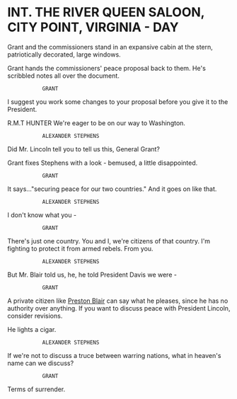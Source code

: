 # INT. THE RIVER QUEEN SALOON, CITY POINT, VIRGINIA - DAY

Grant and the commissioners stand in an expansive cabin at
the stern, patriotically decorated, large windows.

Grant hands the commissioners' peace proposal back to them.
He's scribbled notes all over the document.

			   GRANT
I suggest you work some changes to your proposal before you give it to
the President.

R.M.T HUNTER
We're eager to be on our way to Washington.

			   ALEXANDER STEPHENS
Did Mr. Lincoln tell you to tell us this, General Grant?

Grant fixes Stephens with a look - bemused, a little disappointed.

			   GRANT
It says..."securing peace for our two countries." And it goes on like
that.

			   ALEXANDER STEPHENS
I don't know what you -

			   GRANT
There's just one country. You and I, we're citizens of that country.
I'm fighting to protect it from armed rebels. From you.

			   ALEXANDER STEPHENS
But Mr. Blair told us, he, he told President Davis we were -

			   GRANT
A private citizen like [Preston Blair](#) can say what he pleases, since he has no authority over anything. If you want to discuss peace with President Lincoln, consider revisions.

He lights a cigar.

			   ALEXANDER STEPHENS
If we're not to discuss a truce between warring nations, what in heaven's name can we discuss?

			   GRANT
Terms of surrender.
